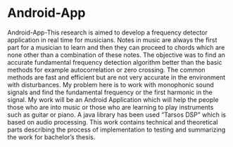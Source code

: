 # Android-App
Android-App-This research is aimed to develop a frequency detector application in real time for musicians. Notes in music are always the first part for a musician to learn and then they can proceed to chords which are none other than a combination of these notes.
The objective was to find an accurate fundamental frequency detection algorithm better than the basic methods for example autocorrelation or zero crossing. The common methods are fast and efficient but are not very accurate in the environment with disturbances. My problem here is to work with monophonic sound signals and find the fundamental frequency or the first harmonic in the signal. My work will be an Android Application which will help the people those who are into music or those who are learning to play instruments such as guitar or piano. A java library has been used “Tarsos DSP” which is based on audio processing. This work contains technical and theoretical parts describing the process of implementation to testing and summarizing the work for bachelor’s thesis.
